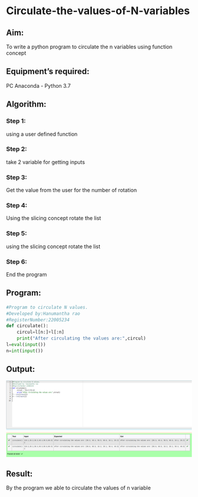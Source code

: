 # Circulate-the-values-of-N-variables
## Aim:
To write a python program to circulate the n variables using function concept
## Equipment’s required:
PC
Anaconda - Python 3.7
## Algorithm: 
### Step 1: 
using a user defined function
### Step 2:
take 2 variable for getting inputs 
### Step 3: 
Get the value from the user for the number of rotation
### Step 4: 
Using the slicing concept rotate the list

### Step 5: 
using the slicing concept rotate the list
### Step 6: 
End the program
## Program:
```python
#Program to circulate N values.
#Developed by:Hanumantha rao
#RegisterNumber:22005234
def circulate():
    circul=l[n:]+l[:n]
    print("After circulating the values are:",circul)
l=eval(input())
n=int(input())

```

## Output:
![MODEL](/Screenshot%20from%202023-01-05%2010-11-09.png)

## Result:
By the program we able to circulate the values of n variable 